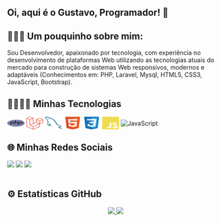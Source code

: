## Oi, aqui é o Gustavo, Programador! 👋
## 🧑🏽‍💻 Um pouquinho sobre mim:
<div>
  <p>
    Sou Desenvolvedor, apaixonado por tecnologia, com experiência no desenvolvimento de plataformas 
    Web utilizando as tecnologias atuais do mercado para construção de sistemas Web responsivos, 
    modernos e adaptáveis (Conhecimentos em: PHP, Laravel, Mysql, HTML5, CSS3, JavaScript, Bootstrap).
  </p>
</div>

## 👨🏽‍💻🚀 Minhas Tecnologias  
  
<div style="display: inline_block">
  
  <img align="center" alt="PHP" height="30" width="40" src="https://raw.githubusercontent.com/devicons/devicon/master/icons/php/php-original.svg">
  <img align="center" alt="Laravel" height="30" width="40" src="https://raw.githubusercontent.com/devicons/devicon/master/icons/laravel/laravel-original.svg">
  <img align="center" alt="Mysql" height="30" width="40" src="https://raw.githubusercontent.com/devicons/devicon/master/icons/mysql/mysql-original.svg">
  <img align="center" alt="HTML" height="30" width="40" src="https://raw.githubusercontent.com/devicons/devicon/master/icons/html5/html5-original.svg">
  <img align="center" alt="CSS" height="30" width="40" src="https://raw.githubusercontent.com/devicons/devicon/master/icons/css3/css3-original.svg">
  <img align="center" alt="JavaScript" height="30" width="40" src="https://raw.githubusercontent.com/devicons/devicon/master/icons/javascript/javascript-plain.svg">
   <img align="center" alt="JavaScript" height="30" width="40" src="https://cdn.jsdelivr.net/gh/devicons/devicon/icons/bootstrap/bootstrap-plain-wordmark.svg" />

  ## 🌐 Minhas Redes Sociais

  <div> 
  <a href= "https://wa.me/5524992438454" target="_blank"><img src="https://img.shields.io/badge/WhatsApp-250366?style=for-the-badge&logo-whatsapp&logoColor=white"></a>
  <a href= "https://www.instagram.com/gustavo.haugusto?igsh=MWJoYnltZmE4cm9mOQ==" target="_blank"><img src="https://img.shields.io/badge/-Instagram-%23E4405F?style=for-the-badge&logo=instagram&logoColor=white" target="_blank"></a>
  <a href="https://www.linkedin.com/in/gustavo-augusto-244a01313?utm_source=share&utm_campaign=share_via&utm_content=profile&utm_medium=android_app"><img src="https://img.shields.io/badge/-LinkedIn-%230077B5?style=for-the-badge&logo=linkedin&logoColor=white" target="_blank"></a> 
</div>
  
 
</div><br>

## ⚙️ Estatísticas GitHub

<div align="center">
  <a href="https://github.com/Guhaugusto">
  <img height="170em" src="https://github-readme-stats.vercel.app/api?username=Guhaugusto&show_icons=true&theme=dark&include_all_commits=true&count_private=true"/>
  <img height="170em" src="https://github-readme-stats.vercel.app/api/top-langs/?username=Guhaugusto&layout=compact&langs_count=7&theme=dark"/>
</div>
